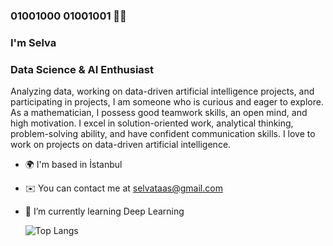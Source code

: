 


<!--
**selvataas/selvataas** is a ✨ _special_ ✨ repository because its `README.md` (this file) appears on your GitHub profile.
Here are some ideas to get you started:
- 🔭 I’m currently working on Data Science and Machine Learning
- 🌱 I’m currently learning Deep Learning
-->

                                                           
           
###                                                                                            01001000  01001001 🧕🏻
###                                                                                                I'm Selva
### Data Science & AI Enthusiast 
Analyzing data, working on data-driven artificial intelligence projects, and participating in projects, I am someone who is curious and eager to explore. As a mathematician, I possess good teamwork skills, an open mind, and high motivation. I excel in solution-oriented work, analytical thinking, problem-solving ability, and have confident communication skills. I love to work on projects on data-driven artificial intelligence. 

- 🌍 I'm based in İstanbul
- ✉️ You can contact me at selvataas@gmail.com
- 🧠 I’m currently learning Deep Learning


  <!-- ![GitHub Stats](https://github-readme-stats.vercel.app/api?username=selvataas&show_icons=true&theme=radical)
  -->

  ![Top Langs](https://github-readme-stats.vercel.app/api/top-langs/?username=selvataas&layout=compact&theme=radical)






